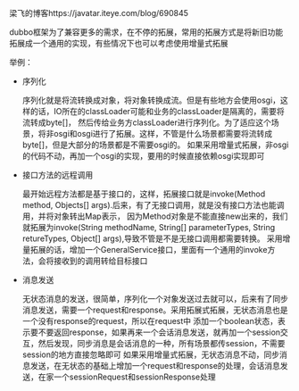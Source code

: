 梁飞的博客https://javatar.iteye.com/blog/690845

dubbo框架为了兼容更多的需求，在不停的拓展，常用的拓展方式是将新旧功能拓展成一个通用的实现，有些情况下也可以考虑使用增量式拓展

举例：

- 序列化

  序列化就是将流转换成对象，将对象转换成流。但是有些地方会使用osgi，这样的话，IO所在的classLoader可能和业务的classLoader是隔离的，需要将流转成byte[]，
  然后传给业务方classLoader进行序列化。为了适应这个场景，将非osgi和osgi进行了拓展。这样，不管是什么场景都需要将流转成byte[]，但是大部分的场景都是不需要osgi的。
  如果采用增量式拓展，非osgi的代码不动，再加一个osgi的实现，要用的时候直接依赖osgi实现即可

- 接口方法的远程调用

  最开始远程方法都是基于接口的，这样，拓展接口就是invoke(Method method, Objects[] args).后来，有了无接口调用，就是没有接口方法也能调用，并将对象转出Map表示，
  因为Method对象是不能直接new出来的，我们就拓展为invoke(String methodName, String[] parameterTypes, String retureTypes, Object[] args),导致不管是不是无接口调用都需要转换。
  采用增量拓展的话，增加一个GeneralService接口，里面有一个通用的invoke方法，会将接收到的调用转给目标接口

- 消息发送 
  
  无状态消息的发送，很简单，序列化一个对象发送过去就可以，后来有了同步消息发送，需要一个request和response。采用拓展式拓展，无状态消息也是一个没有response的request，所以在request中
  添加一个boolean状态，表示要不要返回response，如果再来一个会话消息发送，就再加一个session交互，然后发现，同步消息是会话消息的一种，所有场景都传session，不需要session的地方直接忽略即可
  如果采用增量式拓展，无状态消息不动，同步消息发送，在无状态的基础上增加一个request和response的处理，会话消息发送，在家一个sessionRequest和sessionResponse处理